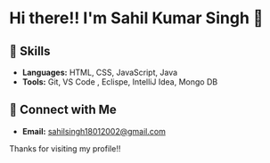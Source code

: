 # Hi there!! I'm Sahil Kumar Singh 👋

## 🌱 Skills 

- **Languages:**  HTML, CSS, JavaScript, Java 
- **Tools:** Git, VS Code , Eclispe, IntelliJ Idea, Mongo DB 
 
## 🔗 Connect with Me

- **Email:** sahilsingh18012002@gmail.com
 
Thanks for visiting my profile!! 
  
